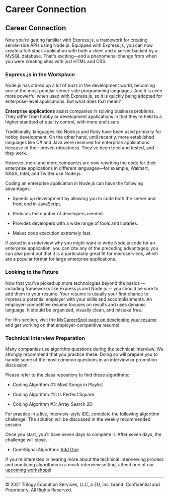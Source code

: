 # Career Connection

## Career Connection

Now you're getting familiar with Express.js, a framework for creating server-side APIs using Node.js. Equipped with Express.js, you can now create a full-stack application with both a client and a server backed by a MySQL database. That's exciting&mdash;and a phenomenal change from when you were creating sites with just HTML and CSS.

### Express.js in the Workplace

Node.js has stirred up a lot of buzz in the development world, becoming one of the most popular server-side programming languages. And it is even more powerful when used with Express.js, so it is quickly being adopted for enterprise-level applications. But what does that mean?

**Enterprise applications** assist companies in solving business problems. They differ from hobby or development applications in that they’re held to a higher standard of quality control, with more end users.

Traditionally, languages like Node.js and Ruby have been used primarily for hobby development. On the other hand, until recently, more established languages like C# and Java were reserved for enterprise applications because of their proven robustness. They've been tried and tested, and they work.

However, more and more companies are now rewriting the code for their enterprise applications in different languages&mdash;for example, Walmart, NASA, Intel, and Twitter use Node.js.

Coding an enterprise application in Node.js can have the following advantages:

* Speeds up development by allowing you to code both the server and front end in JavaScript.

* Reduces the number of developers needed.

* Provides developers with a wide range of tools and libraries.

* Makes code execution extremely fast.

If asked in an interview why you might want to write Node.js code for an enterprise application, you can cite any of the preceding advantages; you can also point out that it is a particularly great fit for microservices, which are a popular format for large enterprise applications.

### Looking to the Future

Now that you’ve picked up more technologies beyond the basics -- including frameworks like Express.js and Node.js -- you should be sure to add them to your resume. Your resume is usually your first chance to impress a potential employer with your skills and accomplishments. An employer-competitive resume focuses on results and uses dynamic language. It should be organized, visually clean, and mistake free.

For this section, visit the [MyCareerSpot page on developing your resume](https://mycareerspot.org/resume) and get working on that employer-competitive resume!

### Technical Interview Preparation

Many companies use algorithm questions during the technical interview. We strongly recommend that you practice these. Doing so will prepare you to handle some of the most common questions in an interview or promotion discussion.

Please refer to the class repository to find these algorithms:

* Coding Algorithm #1: Most Songs in Playlist

* Coding Algorithm #2: Is Perfect Square

* Coding Algorithm #3: Array Search 2D

For practice in a live, interview-style IDE, complete the following algorithm challenge. The solution will be discussed in the weekly recommended session.

Once you start, you'll have seven days to complete it. After seven days, the challenge will close.

* CodeSignal Algorithm: [Add One](https://app.codesignal.com/public-test/ThqFTjkqwzQrcoqKB/AhsPkH8G6H8qqi)

If you're interested in hearing more about the technical interviewing process and practicing algorithms in a mock-interview setting, attend one of our [upcoming workshops](https://careerservicesonlineevents.splashthat.com/)!

---
© 2021 Trilogy Education Services, LLC, a 2U, Inc. brand. Confidential and Proprietary. All Rights Reserved.
